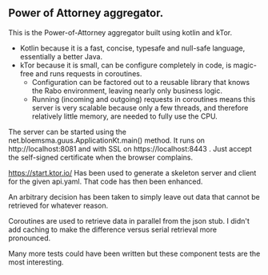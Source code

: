 ## Power of Attorney aggregator.

This is the Power-of-Attorney aggregator built using kotlin and kTor.

- Kotlin because it is a fast, concise, typesafe and null-safe language, essentially a better Java.
- kTor because it is small, can be configure completely in code, is magic-free and runs requests in coroutines.
  - Configuration can be factored out to a reusable library that knows the Rabo environment, 
  leaving nearly only business logic.
  - Running (incoming and outgoing) requests in coroutines means this server is very scalable
   because only a few threads, and therefore relatively little memory, are needed to fully use the CPU.
   
The server can be started using the net.bloemsma.guus.ApplicationKt.main() method. It runs on
http://localhost:8081
and with SSL on
https://localhost:8443 . Just accept the self-signed certificate when the browser complains.

https://start.ktor.io/ Has been used to generate a skeleton server and client for the given api.yaml.
That code has then been enhanced.

An arbitrary decision has been taken to simply leave out data that cannot be retrieved for whatever reason.

Coroutines are used to retrieve data in parallel from the json stub. I didn't add caching to make the difference versus
serial retrieval more pronounced.

Many more tests could have been written but these component tests are the most interesting.